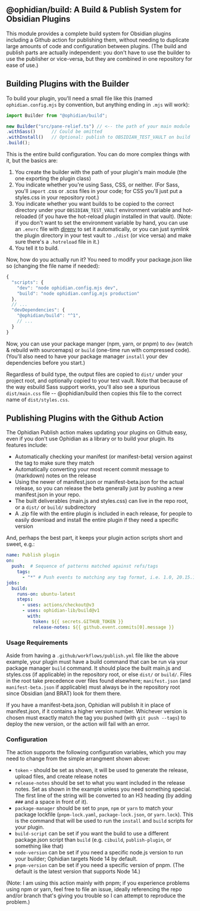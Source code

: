 ## @ophidian/build: A Build & Publish System for Obsidian Plugins

This module provides a complete build system for Obsidian plugins including a Github action for publishing them, without needing to duplicate large amounts of code and configuration between plugins.  (The build and publish parts are actually independent: you don't have to use the builder to use the publisher or vice-versa, but they are combined in one repository for ease of use.)

## Building Plugins with the Builder

To build your plugin, you'll need a small file like this (named `ophidian.config.mjs` by convention, but anything ending in `.mjs` will work):

```js
import Builder from "@ophidian/build";

new Builder("src/pane-relief.ts") // <-- the path of your main module
.withSass()      // Could be omitted
.withInstall()   // Optional: publish to OBSIDIAN_TEST_VAULT on build
.build();
```

This is the entire build configuration.  You can do more complex things with it, but the basics are:

1. You create the builder with the path of your plugin's main module (the one exporting the plugin class)
2. You indicate whether you're using Sass, CSS, or neither.  (For Sass, you'll `import` .css or .scss files in your code; for CSS you'll just put a styles.css in your repository root.)
3. You indicate whether you want builds to be copied to the correct directory under your `OBSIDIAN_TEST_VAULT` environment variable and hot-reloaded (if you have the hot-reload plugin installed in that vault).  (Note: if you don't want to set the environment variable by hand, you can use an `.envrc` file with [direnv](https://direnv.net/) to set it automatically, or you can just symlink the plugin directory in your test vault to `./dist` (or vice versa) and make sure there's a `.hotreload` file in it.)
4. You tell it to build.

Now, how do you actually run it?  You need to modify your package.json like so (changing the file name if needed):

```js
{
  "scripts": {
    "dev": "node ophidian.config.mjs dev",
    "build": "node ophidian.config.mjs production"
  },
  // ...
  "devDependencies": {
    "@ophidian/build": "^1",
    // ...
  }
}
```

Now, you can use your package manger (npm, yarn, or pnpm) to `dev` (watch & rebuild with sourcemaps) or `build` (one-time run with compressed code).  (You'll also need to have your package manager `install` your dev dependencies before you start.)

Regardless of build type, the output files are copied to `dist/` under your project root, and optionally copied to your test vault.  Note that because of the way esbuild Sass support works, you'll also see a spurious `dist/main.css` file -- @ophidian/build then copies this file to the correct name of `dist/styles.css`.

## Publishing Plugins with the Github Action

The Ophidian Publish action makes updating your plugins on Github easy, even if you don't use Ophidian as a library or to build your plugin.  Its features include:

- Automatically checking your manifest (or manifest-beta) version against the tag to make sure they match
- Automatically converting your most recent commit message to (markdown) notes on the release
- Using the newer of manifest.json or manifest-beta.json for the actual release, so you can release the beta generally just by pushing a new manifest.json in your repo.
- The built deliverables (main.js and styles.css) can live in the repo root, or a `dist/` or `build/` subdirectory
- A .zip file with the entire plugin is included in each release, for people to easily download and install the entire plugin if they need a specific version

And, perhaps the best part, it keeps your plugin action scripts short and sweet, e.g.:

```yaml
name: Publish plugin
on:
  push:  # Sequence of patterns matched against refs/tags
    tags:
      - "*" # Push events to matching any tag format, i.e. 1.0, 20.15.10
jobs:
  build:
    runs-on: ubuntu-latest
    steps:
      - uses: actions/checkout@v3
      - uses: ophidian-lib/build@v1
        with:
          token: ${{ secrets.GITHUB_TOKEN }}
          release-notes: ${{ github.event.commits[0].message }}

```

### Usage Requirements

Aside from having a `.github/workflows/publish.yml` file like the above example, your plugin must have a build command that can be run via your package manager `build` command.  It should place the built main.js and styles.css (if applicable) in the repository root, or else `dist/` or `build/`.  Files in the root take precedence over files found elsewhere; `manifest.json` (and `manifest-beta.json` if applicable) must always be in the repository root since Obsidian (and BRAT) look for them there.

If you have a manifest-beta.json, Ophidian will publish it in place of manifest.json, if it contains a higher version number.  Whichever version is chosen must exactly match the tag you pushed (with `git push --tags`) to deploy the new version, or the action will fail with an error.

### Configuration

The action supports the following configuration variables, which you may need to change from the simple arrangment shown above:

- `token` - should be set as shown, it will be used to generate the release, upload files, and create release notes
- `release-notes` should be set to what you want included in the release notes.  Set as shown in the example unless you need something special.  The first line of the string will be converted to an H3 heading (by adding `###` and a space in front of it).
- `package-manager` should be set to `pnpm`, `npm` or `yarn` to match your package lockfile (`pnpm-lock.yaml`, `package-lock.json`, or `yarn.lock`).  This is the command that will be used to run the `install` and `build` scripts for your plugin.
- `build-script` can be set if you want the build to use a different package.json script than `build` (e.g. `cibuild`, `publish-plugin`, or something like that)
- `node-version` can be set if you need a specific node.js version to run your builder; Ophidian targets Node 14 by default.
- `pnpm-version` can be set if you need a specific version of pnpm.  (The default is the latest version that supports Node 14.)

(Note: I am using this action mainly with pnpm; if you experience problems using npm or yarn, feel free to file an issue, ideally referencing the repo and/or branch that's giving you trouble so I can attempt to reproduce the problem.)